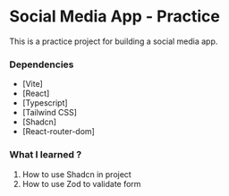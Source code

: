 # Social Media App - Practice

This is a practice project for building a social media app.

### Dependencies

- [Vite]
- [React]
- [Typescript]
- [Tailwind CSS]
- [Shadcn]
- [React-router-dom]

### What I learned ?

1. How to use Shadcn in project
2. How to use Zod to validate form
